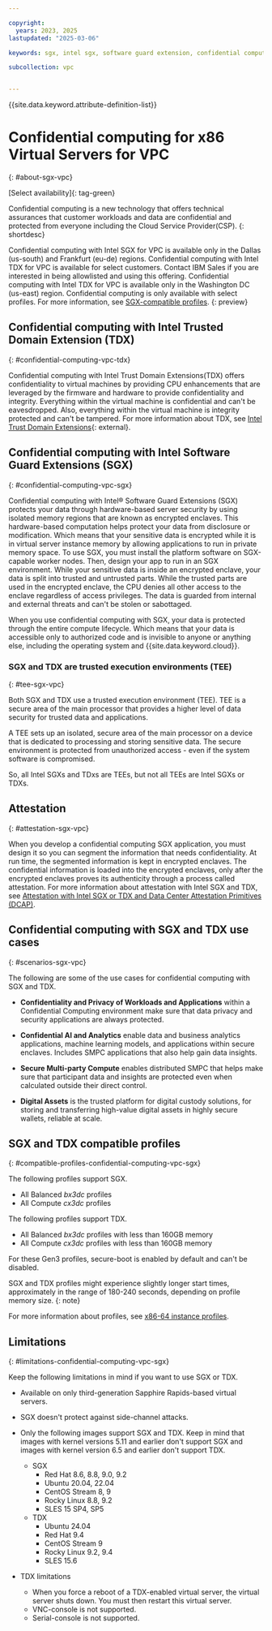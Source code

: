 ```yaml
---

copyright:
  years: 2023, 2025
lastupdated: "2025-03-06"

keywords: sgx, intel sgx, software guard extension, confidential computing, trusted execution environment, TEE, data protection

subcollection: vpc


---
```


{{site.data.keyword.attribute-definition-list}}

# Confidential computing for x86 Virtual Servers for VPC
{: #about-sgx-vpc}

[Select availability]{: tag-green}

Confidential computing is a new technology that offers technical assurances that customer workloads and data are confidential and protected from everyone including the Cloud Service Provider(CSP).
{: shortdesc}

Confidential computing with Intel SGX for VPC is available only in the Dallas (us-south) and Frankfurt (eu-de) regions. Confidential computing with Intel TDX for VPC is available for select customers. Contact IBM Sales if you are interested in being allowlisted and using this offering.  Confidential computing with Intel TDX for VPC is available only in the Washington DC (us-east) region. Confidential computing is only available with select profiles. For more information, see [SGX-compatible profiles](/docs/vpc?topic=vpc-about-sgx-vpc&interface=ui#compatible-profiles-confidential-computing-vpc-sgx).
{: preview}

## Confidential computing with Intel Trusted Domain Extension (TDX)
{: #confidential-computing-vpc-tdx}

 Confidential computing with Intel Trust Domain Extensions(TDX) offers confidentiality to virtual machines by providing CPU enhancements that are leveraged by the firmware and hardware to provide confidentiality and integrity. Everything within the virtual machine is confidential and can't be eavesdropped. Also, everything within the virtual machine is integrity protected and can't be tampered. For more information about TDX, see [Intel Trust Domain Extensions](https://www.intel.com/content/www/us/en/developer/tools/trust-domain-extensions/overview.html){: external}.

## Confidential computing with Intel Software Guard Extensions (SGX)
{: #confidential-computing-vpc-sgx}

Confidential computing with Intel&reg; Software Guard Extensions (SGX) protects your data through hardware-based server security by using isolated memory regions that are known as encrypted enclaves. This hardware-based computation helps protect your data from disclosure or modification. Which means that your sensitive data is encrypted while it is in virtual server instance memory by allowing applications to run in private memory space. To use SGX, you must install the platform software on SGX-capable worker nodes. Then, design your app to run in an SGX environment. While your sensitive data is inside an encrypted enclave, your data is split into trusted and untrusted parts. While the trusted parts are used in the encrypted enclave, the CPU denies all other access to the enclave regardless of access privileges. The data is guarded from internal and external threats and can't be stolen or sabottaged.

When you use confidential computing with SGX, your data is protected through the entire compute lifecycle. Which means that your data is accessible only to authorized code and is invisible to anyone or anything else, including the operating system and {{site.data.keyword.cloud}}.

### SGX and TDX are trusted execution environments (TEE)
{: #tee-sgx-vpc}

Both SGX and TDX use a trusted execution environment (TEE). TEE is a secure area of the main processor that provides a higher level of data security for trusted data and applications.

A TEE sets up an isolated, secure area of the main processor on a device that is dedicated to processing and storing sensitive data. The secure environment is protected from unauthorized access - even if the system software is compromised.

So, all Intel SGXs and TDxs are TEEs, but not all TEEs are Intel SGXs or TDXs.

## Attestation
{: #attestation-sgx-vpc}

When you develop a confidential computing SGX application, you must design it so you can segment the information that needs confidentiality. At run time, the segmented information is kept in encrypted enclaves. The confidential information is loaded into the encrypted enclaves, only after the encrypted enclaves proves its authenticity through a process called attestation. For more information about attestation with Intel SGX and TDX, see [Attestation with Intel SGX or TDX and Data Center Attestation Primitives (DCAP)](/docs/vpc?topic=vpc-about-attestation-sgx-dcap-vpc).

## Confidential computing with SGX and TDX use cases
{: #scenarios-sgx-vpc}

The following are some of the use cases for confidential computing with SGX and TDX.

* **Confidentiality and Privacy of Workloads and Applications** within a Confidential Computing environment make sure that data privacy and security applications are always protected.

* **Confidential AI and Analytics** enable data and business analytics applications, machine learning models, and applications within secure enclaves. Includes SMPC applications that also help gain data insights.

* **Secure Multi-party Compute** enables distributed SMPC that helps make sure that participant data and insights are protected even when calculated outside their direct control.

* **Digital Assets** is the trusted platform for digital custody solutions, for storing and transferring high-value digital assets in highly secure wallets, reliable at scale.

## SGX and TDX compatible profiles
{: #compatible-profiles-confidential-computing-vpc-sgx}

The following profiles support SGX.

* All Balanced _bx3dc_ profiles
* All Compute _cx3dc_ profiles

The following profiles support TDX.

* All Balanced _bx3dc_ profiles with less than 160GB memory
* All Compute _cx3dc_ profiles with less than 160GB memory

For these Gen3 profiles, secure-boot is enabled by default and can't be disabled.

SGX and TDX profiles might experience slightly longer start times, approximately in the range of 180-240 seconds, depending on profile memory size.
{: note}

For more information about profiles, see [x86-64 instance profiles](/docs/vpc?topic=vpc-profiles).

## Limitations
{: #limitations-confidential-computing-vpc-sgx}

Keep the following limitations in mind if you want to use SGX or TDX.

* Available on only third-generation Sapphire Rapids-based virtual servers.
* SGX doesn't protect against side-channel attacks.
* Only the following images support SGX and TDX. Keep in mind that images with kernel versions 5.11 and earlier don't support SGX and images with kernel version 6.5 and earlier don't support TDX.
  
   - SGX
      - Red Hat 8.6, 8.8, 9.0, 9.2
      - Ubuntu 20.04, 22.04
      - CentOS Stream 8, 9
      - Rocky Linux 8.8, 9.2
      - SLES 15 SP4, SP5
   - TDX
      - Ubuntu 24.04
      - Red Hat 9.4
      - CentOS Stream 9
      - Rocky Linux 9.2, 9.4
      - SLES 15.6
      
* TDX limitations
   - When you force a reboot of a TDX-enabled virtual server, the virtual server shuts down. You must then restart this virtual server.
   - VNC-console is not supported.
   - Serial-console is not supported.

